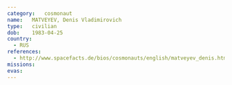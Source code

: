```yaml
---
category:	cosmonaut
name:	MATVEYEV, Denis Vladimirovich
type:	civilian
dob:	1983-04-25
country:
  - RUS
references:
  - http://www.spacefacts.de/bios/cosmonauts/english/matveyev_denis.htm
missions:
evas:
---
```

